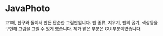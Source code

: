 # JavaPhoto
고1때, 친구와 둘이서 만든 단순한 그림판입니다.
펜 종류, 지우기, 펜의 굵기, 색상등을 구현해 그림을 그릴 수 있게 했습니다.
제가 맡은 부분은 GUI부분이였습니다.
